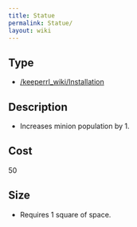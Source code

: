 ```yaml
---
title: Statue
permalink: Statue/
layout: wiki
---
```


Type
----

-   [/keeperrl_wiki/Installation](/keeperrl_wiki/Installation "wikilink")

Description
-----------

-   Increases minion population by 1.

Cost
----

50

Size
----

-   Requires 1 square of space.

